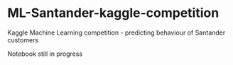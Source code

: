 # ML-Santander-kaggle-competition
Kaggle Machine Learning competition - predicting behaviour of Santander customers

Notebook still in progress 
